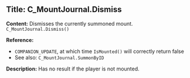 ## Title: C_MountJournal.Dismiss

**Content:**
Dismisses the currently summoned mount.
`C_MountJournal.Dismiss()`

**Reference:**
- `COMPANION_UPDATE`, at which time `IsMounted()` will correctly return false
- See also: `C_MountJournal.SummonByID`

**Description:**
Has no result if the player is not mounted.
